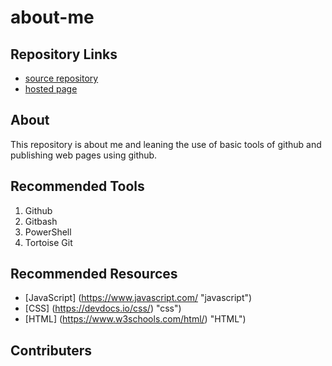 # about-me

## Repository Links
- [source repository](https://github.com/strygwyr555/about-me/ "repo")
- [hosted page]()

## About
This repository is about me and leaning the use of basic tools of github and publishing web pages using github.

## Recommended Tools
1. Github
2. Gitbash
3. PowerShell
4. Tortoise Git

## Recommended Resources
- [JavaScript] (https://www.javascript.com/ "javascript")
- [CSS] (https://devdocs.io/css/) "css")
- [HTML] (https://www.w3schools.com/html/) "HTML")

## Contributers
